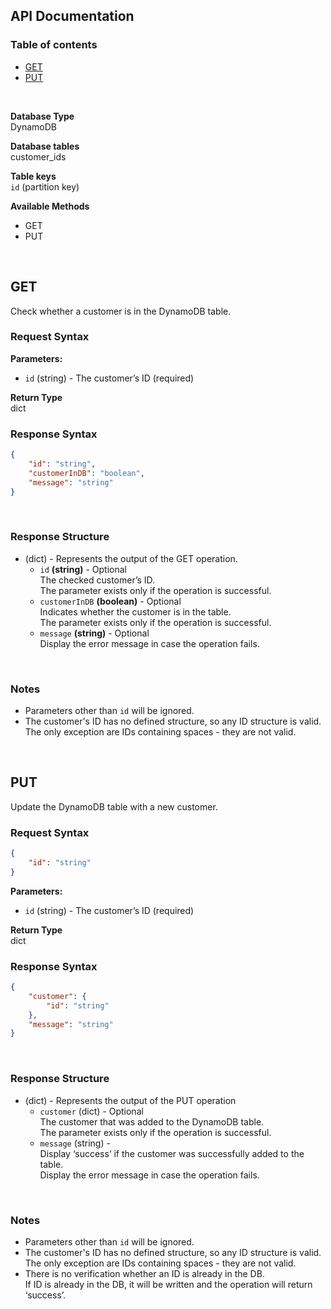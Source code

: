 ## API Documentation

### Table of contents
* [GET](#get)
* [PUT](#put)
<br>

**Database Type**<br>
DynamoDB

**Database tables**<br>
customer_ids

**Table keys**<br>
`id` (partition key)

**Available Methods**<br>
- GET
- PUT
<br>

## GET

Check whether a customer is in the DynamoDB table.
<br>

### Request Syntax

**Parameters:**
- `id` (string) - The customer’s ID (required)

**Return Type**<br>
dict
<br>

### Response Syntax

```json
{
    "id": "string",
    "customerInDB": "boolean",
    "message": "string"
}
```
<br>

### Response Structure
- (dict) -
  Represents the output of the GET operation.
  - `id` **(string)** - Optional\
    The checked customer’s ID.\
    The parameter exists only if the operation is successful.
  - `customerInDB` **(boolean)** - Optional\
    Indicates whether the customer is in the table.\
    The parameter exists only if the operation is successful.
  - `message` **(string)** - Optional\
    Display the error message in case the operation fails.
<br>

### Notes
- Parameters other than `id` will be ignored.
- The customer's ID has no defined structure, so any ID structure is valid.\
  The only exception are IDs containing spaces - they are not valid.
<br>

## PUT

Update the DynamoDB table with a new customer.

### Request Syntax

```json
{
    "id": "string"
}
```

**Parameters:**
- `id` (string) - The customer’s ID (required)

**Return Type**<br>
dict
<br>

### Response Syntax

```json
{
    "customer": {
        "id": "string"
    },
    "message": "string"
}
```
<br>

### Response Structure
- (dict) -
  Represents the output of the PUT operation
  - `customer` (dict) - Optional\
    The customer that was added to the DynamoDB table.\
    The parameter exists only if the operation is successful.
  - `message` (string) -\
    Display ‘success’ if the customer was successfully added to the table.\
    Display the error message in case the operation fails.
<br>

### Notes
- Parameters other than `id` will be ignored.
- The customer's ID has no defined structure, so any ID structure is valid.\
  The only exception are IDs containing spaces - they are not valid.
- There is no verification whether an ID is already in the DB.\
  If ID is already in the DB, it will be written and the operation will return ‘success’.
